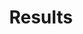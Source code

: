---
title: Results

components:
- component_name: hero
  supertitle: Results
  title: Acheive better outcomes
  description: Albert challenges students to apply what they learn and make connections between concepts. The results speak for themselves.
  img_src: "assets/img/hero-test.svg"

- component_name: barGraph
  component_title: Groundbreaking efficacy research
  component_description: Based on a controlled study, schools that implemented Albert saw a TBD% improvement in test scores and a strong correlation between scores and Albert usage. Learn more about our methodology
  graphs:
  - graph_title: 2 Year Averages
    tab_label: English
    data:
    - bar_value: 55
      bar_value_label: Custom label
      bar_color: "#DD5566"
      group_label: National

    - bar_value: 70
      bar_value_label: Custom value would gohere
      group_label: Albert

    - bar_value: 15
      group_label: Difference

  - graph_title: 2 Year Averages
    tab_label: History
    data:
    - bar_value: 53
      bar_color: "#DD5566"
      group_label: National

    - bar_value: 66
      group_label: Albert

    - bar_value: 13
      group_label: Difference

  - graph_title: 2 Year Averages
    tab_label: Social Studies
    data:
    - bar_value: 57
      bar_color: "#DD5566"
      group_label: National

    - bar_value: 73
      group_label: Albert

    - bar_value: 16
      group_label: Difference

  - graph_title: 2 Year Averages
    tab_label: Languages
    data:
    - bar_value: 85
      bar_color: "#DD5566"
      group_label: National

    - bar_value: 87
      group_label: Albert

    - bar_value: 2
      group_label: Difference

  - graph_title: 2 Year Averages
    tab_label: Math
    data:
    - bar_value: 63
      bar_color: "#DD5566"
      group_label: National

    - bar_value: 70
      group_label: Albert

    - bar_value: 8
      group_label: Difference

  - graph_title: 2 Year Averages
    tab_label: Science
    data:
    - bar_value: 55
      bar_color: "#DD5566"
      group_label: National

    - bar_value: 68
      group_label: Albert

    - bar_value: 13
      group_label: Difference

  - graph_title: 2 Year Averages
    tab_label: Comp Sci
    data:
    - bar_value: 68
      bar_color: "#DD5566"
      group_label: National

    - bar_value: 80
      group_label: Albert

    - bar_value: 12
      group_label: Difference

- component_name: barGraph
  component_title: Groundbreaking research
  graphs:
  - graph_title: 2 Year Averages
    tab_label: English
    data:
    - bar_value: 55
      bar_value_label: Custom label
      bar_color: "#DD5566"
      group_label: National

    - bar_value: 70
      bar_value_label: Custom value would gohere
      group_label: Albert

    - bar_value: 15
      group_label: Difference

  - graph_title: 2 Year Averages
    tab_label: History
    data:
    - bar_value: 53
      bar_color: "#DD5566"
      group_label: National

    - bar_value: 66
      group_label: Albert

    - bar_value: 13
      group_label: Difference

- component_name: hero
  title: Case studies
  description: See how Albert has helped schools significantly improve learning outcomes and boost teacher productivity.
  cta_label: Explore case studies
  cta_url: /case-studies
  img_src: "assets/img/hero-test.svg"

- component_name: testimonials
  title: testimonials
  testimonialItems:
  - title: Title 1
    quote: quote 1 lorem ipsum ipsum lorem ipsum ipsum random text here that would be the quote
    teacher_name: Name 1
    teacher_img_src: "assets/img/testimonials/Phelps, David_square_sm.jpg"
    teacher_type: Teacher type 1
    teacher_level: Teacher level 1
    teacher_location: Chicago, IL 1

  - title: Title 2
    quote: quote 2 lorem ipsum ipsum lorem ipsum ipsum random text here that would be the quote
    teacher_img_src: "assets/img/testimonials/Gilezan, Lauren_square_sm.jpg"
    teacher_name: Name 2
    teacher_type: Teacher type 2
    teacher_level: Teacher level 2
    location: Chicago, IL 2
---